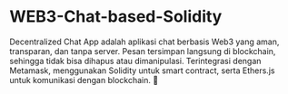 # WEB3-Chat-based-Solidity
Decentralized Chat App adalah aplikasi chat berbasis Web3 yang aman, transparan, dan tanpa server. Pesan tersimpan langsung di blockchain, sehingga tidak bisa dihapus atau dimanipulasi. Terintegrasi dengan Metamask, menggunakan Solidity untuk smart contract, serta Ethers.js untuk komunikasi dengan blockchain. 🚀
